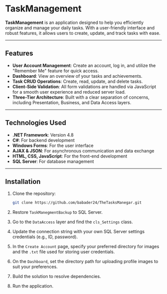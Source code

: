 # TaskManagement

**TaskManagement** is an application designed to help you efficiently organize and manage your daily tasks. With a user-friendly interface and robust features, it allows users to create, update, and track tasks with ease.

---

## Features

- **User Account Management**: Create an account, log in, and utilize the "Remember Me" feature for quick access.
- **Dashboard**: View an overview of your tasks and achievements.
- **Task CRUD Operations**: Create, read, update, and delete tasks.
- **Client-Side Validation**: All form validations are handled via JavaScript for a smooth user experience and reduced server load.
- **Three-Tier Architecture**: Built with a clear separation of concerns, including Presentation, Business, and Data Access layers.

---

## Technologies Used

- **.NET Framework**: Version 4.8
- **C#**: For backend development
- **Windows Forms**: For the user interface
- **AJAX & JSON**: For asynchronous communication and data exchange
- **HTML, CSS, JavaScript**: For the front-end development
- **SQL Server**: For database management

---

## Installation

1. Clone the repository:
   
   ```bash
   git clone https://github.com/babader24/TheTasksManegar.git


3. Restore `TaskManegmentBackup` to SQL Server.  
4. Go to the `DataAccess` layer and find the `cls_Settings` class.  
5. Update the connection string with your own SQL Server settings credentials (e.g., ID, password).  
6. In the `Create Account` page, specify your preferred directory for images and the `.txt` file used for storing user credentials.  
7. On the `Dashboard`, set the directory path for uploading profile images to suit your preferences.  
8. Build the solution to resolve dependencies.  
9. Run the application.  


